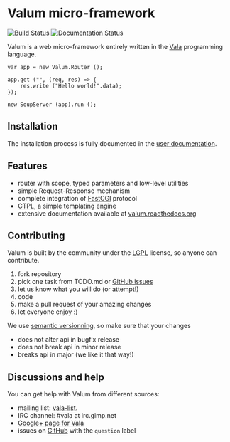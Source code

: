 Valum micro-framework
=====================

[![Build Status](https://travis-ci.org/valum-framework/valum.svg?branch=master)](https://travis-ci.org/valum-framework/valum)
[![Documentation Status](https://readthedocs.org/projects/valum/badge/?version=latest)](https://readthedocs.org/projects/valum/?badge=latest)

Valum is a web micro-framework entirely written in the
[Vala](https://wiki.gnome.org/Projects/Vala) programming language.

```vala
var app = new Valum.Router ();

app.get ("", (req, res) => {
    res.write ("Hello world!".data);
});

new SoupServer (app).run ();
```


Installation
------------

The installation process is fully documented in the
[user documentation](http://valum.readthedocs.org/en/latest/installation/).


Features
--------

 - router with scope, typed parameters and low-level utilities
 - simple Request-Response mechanism
 - complete integration of [FastCGI](http://www.fastcgi.com/drupal/) protocol
 - [CTPL](http://ctpl.tuxfamily.org/), a simple templating engine
 - extensive documentation available at [valum.readthedocs.org](http://valum.readthedocs.org/en/latest)


Contributing
------------

Valum is built by the community under the
[LGPL](https://www.gnu.org/licenses/lgpl.html) license, so anyone can
contribute.

 1. fork repository
 2. pick one task from TODO.md or [GitHub issues](https://github.com/antono/valum/issues)
 3. let us know what you will do (or attempt!)
 4. code
 5. make a pull request of your amazing changes
 6. let everyone enjoy :)

We use [semantic versionning](http://semver.org/), so make sure that your
changes

 * does not alter api in bugfix release
 * does not break api in minor release
 * breaks api in major (we like it that way!)


Discussions and help
--------------------

You can get help with Valum from different sources:

 - mailing list: [vala-list](https://mail.gnome.org/mailman/listinfo/vala-list).
 - IRC channel: #vala at irc.gimp.net
 - [Google+ page for Vala](https://plus.google.com/115393489934129239313/)
 - issues on [GitHub](https://github.com/antono/valum/issues) with the
   `question` label
